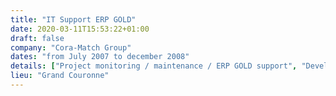 ```yaml
---
title: "IT Support ERP GOLD"
date: 2020-03-11T15:53:22+01:00
draft: false
company: "Cora-Match Group"
dates: "from July 2007 to december 2008"
details: ["Project monitoring / maintenance / ERP GOLD support", "Development of automation tools in PHP", "Management of the IT fleet of 60 machines"]
lieu: "Grand Couronne"
---
```

